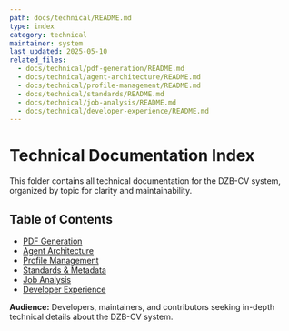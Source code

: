 ```yaml
---
path: docs/technical/README.md
type: index
category: technical
maintainer: system
last_updated: 2025-05-10
related_files:
  - docs/technical/pdf-generation/README.md
  - docs/technical/agent-architecture/README.md
  - docs/technical/profile-management/README.md
  - docs/technical/standards/README.md
  - docs/technical/job-analysis/README.md
  - docs/technical/developer-experience/README.md
---
```


# Technical Documentation Index

This folder contains all technical documentation for the DZB-CV system, organized by topic for clarity and maintainability.

## Table of Contents
- [PDF Generation](pdf-generation/README.md)
- [Agent Architecture](agent-architecture/README.md)
- [Profile Management](profile-management/README.md)
- [Standards & Metadata](standards/README.md)
- [Job Analysis](job-analysis/README.md)
- [Developer Experience](developer-experience/README.md)

**Audience:** Developers, maintainers, and contributors seeking in-depth technical details about the DZB-CV system. 